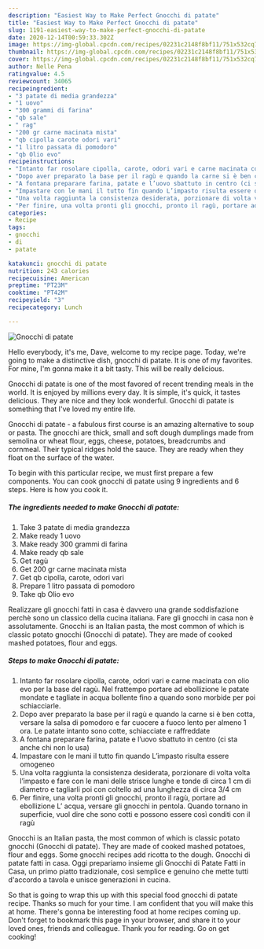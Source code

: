 ```yaml
---
description: "Easiest Way to Make Perfect Gnocchi di patate"
title: "Easiest Way to Make Perfect Gnocchi di patate"
slug: 1191-easiest-way-to-make-perfect-gnocchi-di-patate
date: 2020-12-14T00:59:33.302Z
image: https://img-global.cpcdn.com/recipes/02231c2148f8bf11/751x532cq70/gnocchi-di-patate-recipe-main-photo.jpg
thumbnail: https://img-global.cpcdn.com/recipes/02231c2148f8bf11/751x532cq70/gnocchi-di-patate-recipe-main-photo.jpg
cover: https://img-global.cpcdn.com/recipes/02231c2148f8bf11/751x532cq70/gnocchi-di-patate-recipe-main-photo.jpg
author: Nelle Pena
ratingvalue: 4.5
reviewcount: 34065
recipeingredient:
- "3 patate di media grandezza"
- "1 uovo"
- "300 grammi di farina"
- "qb sale"
- " rag"
- "200 gr carne macinata mista"
- "qb cipolla carote odori vari"
- "1 litro passata di pomodoro"
- "qb Olio evo"
recipeinstructions:
- "Intanto far rosolare cipolla, carote, odori vari e carne macinata con olio evo per la base del ragù. Nel frattempo portare ad ebollizione le patate mondate e tagliate in acqua bollente fino a quando sono morbide per poi schiacciarle."
- "Dopo aver preparato la base per il ragù e quando la carne si è ben cotta, versare la salsa di pomodoro e far cuocere a fuoco lento per almeno 1 ora. Le patate intanto sono cotte, schiacciate e raffreddate"
- "A fontana preparare farina, patate e l’uovo sbattuto in centro (ci sta anche chi non lo usa)"
- "Impastare con le mani il tutto fin quando L’impasto risulta essere omogeneo"
- "Una volta raggiunta la consistenza desiderata, porzionare di volta volta l’impasto e fare con le mani delle strisce lunghe e tonde di circa 1 cm di diametro e tagliarli poi con coltello ad una lunghezza di circa 3/4 cm"
- "Per finire, una volta pronti gli gnocchi, pronto il ragù, portare ad ebollizione L’ acqua, versare gli gnocchi in pentola. Quando tornano in superficie, vuol dire che sono cotti e possono essere così conditi con il ragù"
categories:
- Recipe
tags:
- gnocchi
- di
- patate

katakunci: gnocchi di patate 
nutrition: 243 calories
recipecuisine: American
preptime: "PT23M"
cooktime: "PT42M"
recipeyield: "3"
recipecategory: Lunch

---
```



![Gnocchi di patate](https://img-global.cpcdn.com/recipes/02231c2148f8bf11/751x532cq70/gnocchi-di-patate-recipe-main-photo.jpg)

Hello everybody, it's me, Dave, welcome to my recipe page. Today, we're going to make a distinctive dish, gnocchi di patate. It is one of my favorites. For mine, I'm gonna make it a bit tasty. This will be really delicious.

Gnocchi di patate is one of the most favored of recent trending meals in the world. It is enjoyed by millions every day. It is simple, it's quick, it tastes delicious. They are nice and they look wonderful. Gnocchi di patate is something that I've loved my entire life.

Gnocchi di patate - a fabulous first course is an amazing alternative to soup or pasta. The gnocchi are thick, small and soft dough dumplings made from semolina or wheat flour, eggs, cheese, potatoes, breadcrumbs and cornmeal. Their typical ridges hold the sauce. They are ready when they float on the surface of the water.


To begin with this particular recipe, we must first prepare a few components. You can cook gnocchi di patate using 9 ingredients and 6 steps. Here is how you cook it.

<!--inarticleads1-->

##### The ingredients needed to make Gnocchi di patate:

1. Take 3 patate di media grandezza
1. Make ready 1 uovo
1. Make ready 300 grammi di farina
1. Make ready qb sale
1. Get  ragù
1. Get 200 gr carne macinata mista
1. Get qb cipolla, carote, odori vari
1. Prepare 1 litro passata di pomodoro
1. Take qb Olio evo


Realizzare gli gnocchi fatti in casa è davvero una grande soddisfazione perchè sono un classico della cucina italiana. Fare gli gnocchi in casa non è assolutamente. Gnocchi is an Italian pasta, the most common of which is classic potato gnocchi (Gnocchi di patate). They are made of cooked mashed potatoes, flour and eggs. 

<!--inarticleads2-->

##### Steps to make Gnocchi di patate:

1. Intanto far rosolare cipolla, carote, odori vari e carne macinata con olio evo per la base del ragù. Nel frattempo portare ad ebollizione le patate mondate e tagliate in acqua bollente fino a quando sono morbide per poi schiacciarle.
1. Dopo aver preparato la base per il ragù e quando la carne si è ben cotta, versare la salsa di pomodoro e far cuocere a fuoco lento per almeno 1 ora. Le patate intanto sono cotte, schiacciate e raffreddate
1. A fontana preparare farina, patate e l’uovo sbattuto in centro (ci sta anche chi non lo usa)
1. Impastare con le mani il tutto fin quando L’impasto risulta essere omogeneo
1. Una volta raggiunta la consistenza desiderata, porzionare di volta volta l’impasto e fare con le mani delle strisce lunghe e tonde di circa 1 cm di diametro e tagliarli poi con coltello ad una lunghezza di circa 3/4 cm
1. Per finire, una volta pronti gli gnocchi, pronto il ragù, portare ad ebollizione L’ acqua, versare gli gnocchi in pentola. Quando tornano in superficie, vuol dire che sono cotti e possono essere così conditi con il ragù


Gnocchi is an Italian pasta, the most common of which is classic potato gnocchi (Gnocchi di patate). They are made of cooked mashed potatoes, flour and eggs. Some gnocchi recipes add ricotta to the dough. Gnocchi di patate fatti in casa. Oggi prepariamo insieme gli Gnocchi di Patate Fatti in Casa, un primo piatto tradizionale, così semplice e genuino che mette tutti d&#39;accordo a tavola e unisce generazioni in cucina. 

So that is going to wrap this up with this special food gnocchi di patate recipe. Thanks so much for your time. I am confident that you will make this at home. There's gonna be interesting food at home recipes coming up. Don't forget to bookmark this page in your browser, and share it to your loved ones, friends and colleague. Thank you for reading. Go on get cooking!
